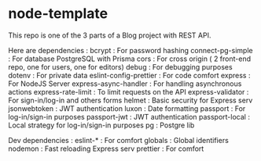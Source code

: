 # node-template

This repo is one of the 3 parts of a Blog project with REST API.

Here are dependencies :
bcrypt : For password hashing
connect-pg-simple : For database PostgreSQL with Prisma
cors : For cross origin ( 2 front-end repo, one for users, one for editors)
debug : For debugging purposes
dotenv : For private data
eslint-config-prettier : For code comfort
express : For NodeJS Server
express-async-handler : For handling asynchronous actions
express-rate-limit : To limit requests on the API
express-validator : For sign-in/log-in and others forms
helmet : Basic security for Express serv
jsonwebtoken : JWT authentication
luxon : Date formatting
passport : For log-in/sign-in purposes
passport-jwt : JWT authentication
passport-local : Local strategy for log-in/sign-in purposes
pg : Postgre lib

Dev dependencies :
eslint-\* : For comfort
globals : Global identifiers
nodemon : Fast reloading Express serv
prettier : For comfort
